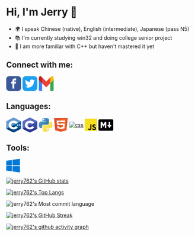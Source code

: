 # Hi, I'm Jerry 👋

- 🌍 I speak Chinese (native), English (intermediate), Japanese (pass N5)
- 📚 I'm currently studying win32 and doing college senior project
- 🧐 I am more familiar with C++ but haven't mastered it yet


## Connect with me:


<p align="left">

<a href="#" target="blank"><img align="center" src="https://raw.githubusercontent.com/jerry762/jerry762/master/icons/facebook-square-color-icon.svg" alt="facebook" height="40" width="40" /></a>
<a href="#" target="blank"><img align="center" src="https://raw.githubusercontent.com/jerry762/jerry762/master/icons/twitter-app-icon.svg" alt="twitter" height="40" width="40" /></a>
<a href="#" target="blank"><img align="center" src="https://raw.githubusercontent.com/jerry762/jerry762/master/icons/gmail-icon.svg" alt="gmail" height="40" width="40" /></a>


</p>


## Languages:

<p align="left">

<a href="#" target="blank"><img align="center" src="https://raw.githubusercontent.com/jerry762/jerry762/master/icons/c-plus-plus-programming-language-icon.svg" alt="c-plus-plus-language" height="40" width="40" /></a>
<a href="#" target="blank"><img align="center" src="https://raw.githubusercontent.com/jerry762/jerry762/master/icons/c-program-icon.svg" alt="c-language" height="40" width="40" /></a>
<a href="#" target="blank"><img align="center" src="https://raw.githubusercontent.com/jerry762/jerry762/master/icons/python-programming-language-icon.svg" alt="python" height="37" width="37" /></a>
<a href="#" target="blank"><img align="center" src="https://raw.githubusercontent.com/jerry762/jerry762/master/icons/html-icon.svg" alt="html" height="37" width="37" /></a>
<a href="#" target="blank"><img align="center" src="https://raw.githubusercontent.com/jerry762/jerry762/master/icons/css-icon.svg" alt="css" height="37" width="37" /></a>
<a href="#" target="blank"><img align="center" src="https://raw.githubusercontent.com/jerry762/jerry762/master/icons/javascript-programming-language-icon.svg" alt="javascript" height="33" width="33" /></a>
<a href="#" target="blank"><img align="center" src="https://raw.githubusercontent.com/jerry762/jerry762/master/icons/markdown-icon.svg" alt="markdown" height="40" width="40" /></a>

</p>

## Tools:

<p align="left">

<a href="#" target="blank"><img align="center" src="https://raw.githubusercontent.com/jerry762/jerry762/master/icons/windows-10-icon.svg" alt="facebook" height="37" width="37" /></a>



</p>


[![jerry762's GitHub stats](https://github-readme-stats.vercel.app/api?username=jerry762&theme=github_dark&show_icons=true&hide=contribs,prs)](https://github.com/anuraghazra/github-readme-stats)


[![jerry762's Top Langs](https://github-readme-stats.vercel.app/api/top-langs/?username=jerry762&theme=github_dark&layout=compact)](https://github.com/anuraghazra/github-readme-stats)

![jerry762's Most commit language](https://github-profile-summary-cards.vercel.app/api/cards/most-commit-language?username=jerry762&theme=github_dark)

[![jerry762's GitHub Streak](https://github-readme-streak-stats.herokuapp.com?user=jerry762&theme=github-dark-blue)](https://git.io/streak-stats#gh-dark-mode-only)

[![jerry762's github activity graph](https://activity-graph.herokuapp.com/graph?username=jerry762&theme=github-dark)](https://github.com/ashutosh00710/github-readme-activity-graph)



